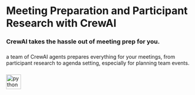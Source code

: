<h1 align="left">Meeting Preparation and Participant Research with CrewAI</h1>

###

<h3 align="left">CrewAI takes the hassle out of meeting prep for you.</h3>

###

<p align="left">a team of CrewAI agents prepares everything for your meetings, from participant research to agenda setting, especially for planning team events.</p>

###

<div align="left">
  <img src="https://cdn.jsdelivr.net/gh/devicons/devicon/icons/python/python-original.svg" height="40" alt="python logo"  />
</div>

###
